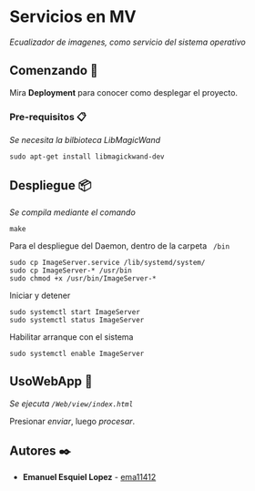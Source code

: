 # Servicios en MV

_Ecualizador de imagenes, como servicio del sistema operativo_

## Comenzando 🚀

Mira **Deployment** para conocer como desplegar el proyecto.


### Pre-requisitos 📋

_Se necesita la bilbioteca LibMagicWand_

```
sudo apt-get install libmagickwand-dev
```

## Despliegue 📦

_Se compila mediante el comando_

```
make
```

Para el despliegue del Daemon, dentro de la carpeta ``` /bin```

```
sudo cp ImageServer.service /lib/systemd/system/
sudo cp ImageServer-* /usr/bin
sudo chmod +x /usr/bin/ImageServer-*
```

Iniciar y detener

```
sudo systemctl start ImageServer
sudo systemctl status ImageServer
```

Habilitar arranque con el sistema
```
sudo systemctl enable ImageServer 
```

## UsoWebApp 🚀

_Se ejecuta ```/Web/view/index.html```_

Presionar _enviar_, luego _procesar_.


## Autores ✒️

* **Emanuel Esquiel Lopez** - [ema11412](https://github.com/ema11412)
